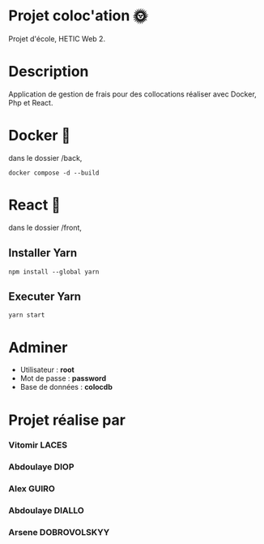 # Projet coloc'ation 🌞
Projet d'école, HETIC Web 2.
# Description
Application de gestion de frais pour des collocations réaliser avec Docker, Php et React.

# Docker 🐋
dans le dossier /back,
```
docker compose -d --build
```
# React 🧬
dans le dossier /front,

## Installer Yarn
```
npm install --global yarn
```
## Executer Yarn
```
yarn start
```
# Adminer
 - Utilisateur : **root**
 - Mot de passe : **password**
 - Base de données : **colocdb**

# Projet réalise par
### Vitomir **LACES**
### Abdoulaye **DIOP**
### Alex **GUIRO**
### Abdoulaye **DIALLO**
### Arsene **DOBROVOLSKYY**
